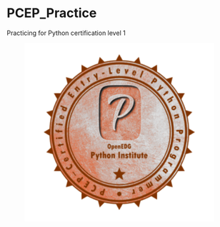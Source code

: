 # PCEP_Practice
Practicing for Python certification level 1
<!DOCTYPE html>
<html>
<head>
	<title></title>
</head>
<body>
	<div>
		<figure style="height: 400px; overflow:hidden;">
			<img src="https://raw.githubusercontent.com/JyotiRSharma/PCEP_Practice/main/PCEP.png" alt="Dream PCEP Certificate" style="height:400px; transition: all 1s linear;">			
		</figure>
	</div>
</body>
</html>

